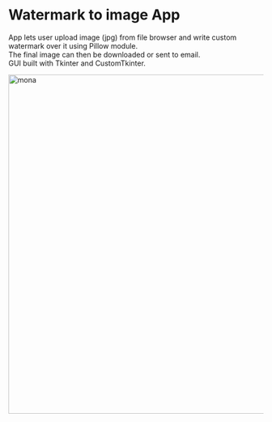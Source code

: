 # Watermark to image App
App lets user upload image (jpg) from file browser and write custom watermark over it using Pillow module.<br>
The final image can then be downloaded or sent to email.<br>
GUI built with Tkinter and CustomTkinter.

<img width="670" alt="mona" src="https://user-images.githubusercontent.com/102183484/194711051-b2679b46-1811-44a1-ab27-298d83d8acaa.png">
